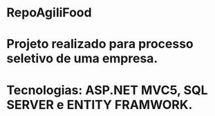 # RepoAgiliFood

# Projeto realizado para processo seletivo de uma empresa.

# Tecnologias: ASP.NET MVC5, SQL SERVER e ENTITY FRAMWORK.
